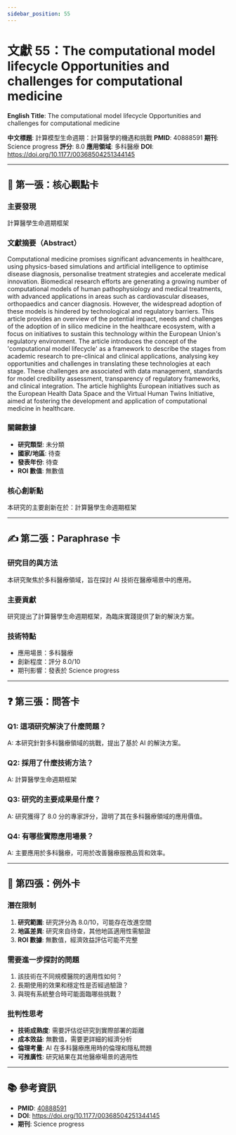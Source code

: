 ```yaml
---
sidebar_position: 55
---
```


# 文獻 55：The computational model lifecycle Opportunities and challenges for computational medicine

**English Title**: The computational model lifecycle Opportunities and challenges for computational medicine

**中文標題**: 計算模型生命週期：計算醫學的機遇和挑戰
**PMID**: 40888591
**期刊**: Science progress
**評分**: 8.0
**應用領域**: 多科醫療
**DOI**: https://doi.org/10.1177/00368504251344145

---

## 📌 第一張：核心觀點卡

### 主要發現
計算醫學生命週期框架

### 文獻摘要（Abstract）
Computational medicine promises significant advancements in healthcare, using physics-based simulations and artificial intelligence to optimise disease diagnosis, personalise treatment strategies and accelerate medical innovation. Biomedical research efforts are generating a growing number of computational models of human pathophysiology and medical treatments, with advanced applications in areas such as cardiovascular diseases, orthopaedics and cancer diagnosis. However, the widespread adoption of these models is hindered by technological and regulatory barriers. This article provides an overview of the potential impact, needs and challenges of the adoption of in silico medicine in the healthcare ecosystem, with a focus on initiatives to sustain this technology within the European Union's regulatory environment. The article introduces the concept of the 'computational model lifecycle' as a framework to describe the stages from academic research to pre-clinical and clinical applications, analysing key opportunities and challenges in translating these technologies at each stage. These challenges are associated with data management, standards for model credibility assessment, transparency of regulatory frameworks, and clinical integration. The article highlights European initiatives such as the European Health Data Space and the Virtual Human Twins Initiative, aimed at fostering the development and application of computational medicine in healthcare.

### 關鍵數據
- **研究類型**: 未分類
- **國家/地區**: 待查
- **發表年份**: 待查
- **ROI 數值**: 無數值

### 核心創新點
本研究的主要創新在於：計算醫學生命週期框架

---

## ✍️ 第二張：Paraphrase 卡

### 研究目的與方法
本研究聚焦於多科醫療領域，旨在探討 AI 技術在醫療場景中的應用。

### 主要貢獻
研究提出了計算醫學生命週期框架，為臨床實踐提供了新的解決方案。

### 技術特點
- 應用場景：多科醫療
- 創新程度：評分 8.0/10
- 期刊影響：發表於 Science progress

---

## ❓ 第三張：問答卡

### Q1: 這項研究解決了什麼問題？
A: 本研究針對多科醫療領域的挑戰，提出了基於 AI 的解決方案。

### Q2: 採用了什麼技術方法？
A: 計算醫學生命週期框架

### Q3: 研究的主要成果是什麼？
A: 研究獲得了 8.0 分的專家評分，證明了其在多科醫療領域的應用價值。

### Q4: 有哪些實際應用場景？
A: 主要應用於多科醫療，可用於改善醫療服務品質和效率。

---

## 🤔 第四張：例外卡

### 潛在限制
1. **研究範圍**: 研究評分為 8.0/10，可能存在改進空間
2. **地區差異**: 研究來自待查，其他地區適用性需驗證
3. **ROI 數據**: 無數值，經濟效益評估可能不完整

### 需要進一步探討的問題
1. 該技術在不同規模醫院的適用性如何？
2. 長期使用的效果和穩定性是否經過驗證？
3. 與現有系統整合時可能面臨哪些挑戰？

### 批判性思考
- **技術成熟度**: 需要評估從研究到實際部署的距離
- **成本效益**: 無數值，需要更詳細的經濟分析
- **倫理考量**: AI 在多科醫療應用時的倫理和隱私問題
- **可推廣性**: 研究結果在其他醫療場景的適用性

---

## 📚 參考資訊
- **PMID**: [40888591](https://pubmed.ncbi.nlm.nih.gov/40888591/)
- **DOI**: https://doi.org/10.1177/00368504251344145
- **期刊**: Science progress
